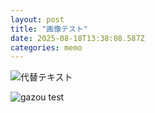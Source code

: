 ```yaml
---
layout: post
title: "画像テスト"
date: 2025-08-18T13:38:08.587Z
categories: memo
---
```


 ![代替テキスト](画像URL)

![gazou test](../anya.png)
                
